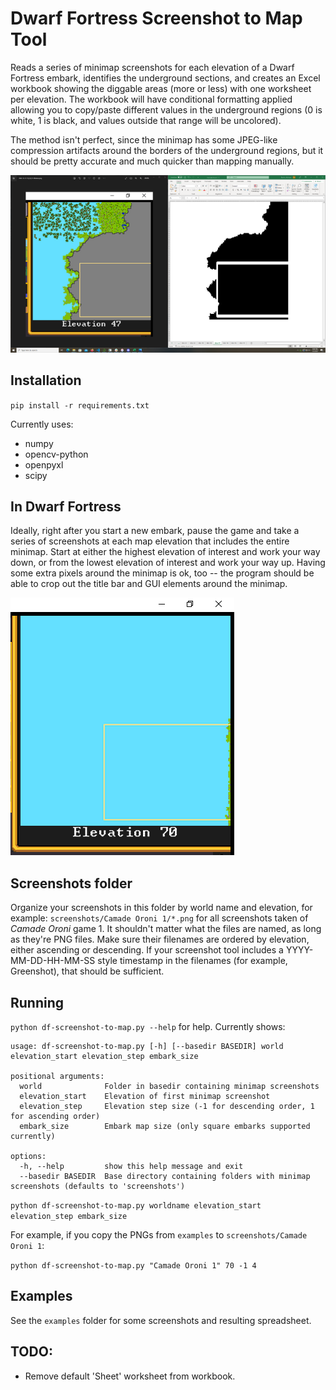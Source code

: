 # Dwarf Fortress Screenshot to Map Tool

Reads a series of minimap screenshots for each elevation of a Dwarf Fortress embark,
identifies the underground sections,
and creates an Excel workbook showing the diggable areas (more or less) with one worksheet per elevation.
The workbook will have conditional formatting applied allowing you to copy/paste different values in the underground regions
(0 is white, 1 is black, and values outside that range will be uncolored).

The method isn't perfect, since the minimap has some JPEG-like compression artifacts around the borders of the underground regions,
but it should be pretty accurate and much quicker than mapping manually.

[![Results: original minimap and one worksheet from an Excel workbook](result-thumbnail.png)](result.png)

## Installation

`pip install -r requirements.txt`

Currently uses:

- numpy
- opencv-python
- openpyxl
- scipy

## In Dwarf Fortress

Ideally, right after you start a new embark,
pause the game and take a series of screenshots at each map elevation that includes the entire minimap.
Start at either the highest elevation of interest and work your way down,
or from the lowest elevation of interest and work your way up.
Having some extra pixels around the minimap is ok, too --
the program should be able to crop out the title bar and GUI elements around the minimap.

![Camade Oroni minimap screenshot, elevation 70](examples/screenshots/Camade%20Oroni%201/2022-12-31%2019_24_37-Window.png)

## Screenshots folder

Organize your screenshots in this folder by world name and elevation, for example: `screenshots/Camade Oroni 1/*.png` for all screenshots taken of *Camade Oroni* game 1.
It shouldn't matter what the files are named, as long as they're PNG files.
Make sure their filenames are ordered by elevation, either ascending or descending.
If your screenshot tool includes a YYYY-MM-DD-HH-MM-SS style timestamp in the filenames (for example, Greenshot), that should be sufficient.

## Running

`python df-screenshot-to-map.py --help` for help. Currently shows:

```
usage: df-screenshot-to-map.py [-h] [--basedir BASEDIR] world elevation_start elevation_step embark_size

positional arguments:
  world              Folder in basedir containing minimap screenshots
  elevation_start    Elevation of first minimap screenshot
  elevation_step     Elevation step size (-1 for descending order, 1 for ascending order)
  embark_size        Embark map size (only square embarks supported currently)

options:
  -h, --help         show this help message and exit
  --basedir BASEDIR  Base directory containing folders with minimap screenshots (defaults to 'screenshots')
```

`python df-screenshot-to-map.py worldname elevation_start elevation_step embark_size`

For example, if you copy the PNGs from `examples` to `screenshots/Camade Oroni 1`:

`python df-screenshot-to-map.py "Camade Oroni 1" 70 -1 4`

## Examples

See the `examples` folder for some screenshots and resulting spreadsheet.

## TODO:

- Remove default 'Sheet' worksheet from workbook.
